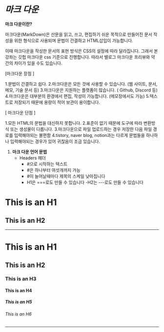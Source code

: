 # ***마크 다운***

**마크 다운이란?**

마크다운(MarkDown)은 산문을 읽고, 쓰고, 편집하기 쉬운 목적으로 만들어진 문서 작성을 위한 형식으로 사용되며 문법이 간결하고 HTML삽입이 가능합니다.

이때 마크다운을 작성한 문서의 표현 방식은 CSS의 설정에 따라 달라집니다. 그래서 본 강좌는 깃헙 마크다운 css 기준으로 진행합니다. 따라서 밸로그 마크다운 프리뷰와 약간의 차이가 있을 수도 있습니다.

 [마크다운 장점 ]

1.문법이 간결하고 쉽다.
2.마크다운은 모든 것에 사용할 수 있습니다. (웹 사이트, 문서, 메모, 기술 문서 등)
3.마크다운은 지원하는 플랫폼이 많습니다. ( Github, Discord 등)
4.마크다운은 대부분의 환경에서 편집, 작성이 가능합니다. (메모장에서도 가능)
5.텍스트로 저장되기 때문에 용량이 적어 보관이 용이합니다.

[ 마크다운 단점 ]

1.모든 HTML의 문법을 대신하지 못합니다.
2.표준이 없기 때문에 도구에 따라 변환방식 또는 생성물이 다릅니다.
3.마크다운으로 파일 업로드하는 경우 저장한 다음 파일 경로를 입력해야되는 불편함
4.tistory, naver blog, notion과는 다르게 문법들을 하나하나 입력해야되는 경우가 있어 귀찮음이 조금 있습니다.

 


1. **마크 다운 언어 문법**
   - Headers 헤더
     - #으로 시작하는 텍스트
     - #은 하나부터 여섯개까지 가능
      - #이 늘어날때마다 제목의 스케일 낮아집니다
       - H1은 ===로도 만들 수 있습니다
         -H2는 ---로도 만들 수 있습니다

  This is an H1
  ===
  This is an H2
  --- 
----------------------  
  # This is an H1
## This is an H2
### This is an H3
#### This is an H4
##### This is an H5
###### This is an H6
---------------------

